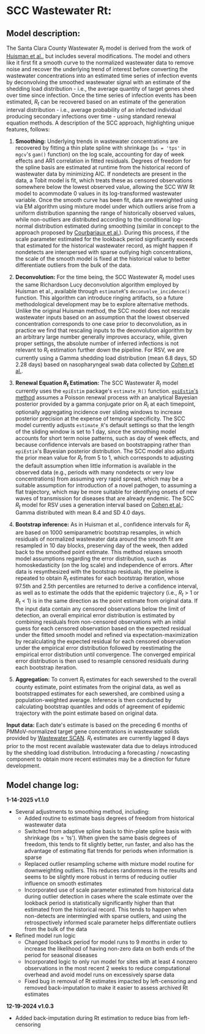 SCC Wastewater Rt:
==================

## **Model description:** 
The Santa Clara County Wastewater $R_t$ model is derived from the work of [Huisman et al.](https://doi.org/10.1289/EHP10050), but includes several modifications. The model and others like it first fit a smooth curve to the normalized wastewater data to remove noise and recover the underlying trend of interest before converting the wastewater concentrations into an estimated time series of infection events by deconvolving the smoothed wastewater signal with an estimate of the shedding load distribution - i.e., the average quantity of target genes shed over time since infection. Once the time series of infection events has been estimated, $R_t$ can be recovered based on an estimate of the generation interval distribution - i.e., average probability of an infected individual producing secondary infections over time - using standard renewal equation methods. A description of the SCC approach, highlighting unique features, follows:

1. **Smoothing:** Underlying trends in wastewater concentrations are recovered by fitting a thin plate spline with shrinkage (`bs = 'tps'` in `mgcv`'s `gam()` function) on the log scale, accounting for day of week effects and AR1 correlation in fitted residuals. Degrees of freedom for the spline basis are estimated at runtime from the historical record of wastewater data by minimizing AIC. If nondetects are present in the data, a Tobit model is fit, which treats these as censored observations somewhere below the lowest observed value, allowing the SCC WW Rt model to acommodate 0 values in its log-transformed wastewater variable. Once the smooth curve has been fit, data are reweighted using via EM algorithm using mixture model under which outliers arise from a uniform distribution spanning the range of historically observed values, while non-outliers are distributed according to the conditional log-normal distribution estimated during smoothing (similar in concept to the approach proposed by [Courbariaux et al.](https://doi.org/10.3389/fams.2022.836349)). During this process, if the scale parameter estimated for the lookback period significantly exceeds that estimated for the historical wastewater record, as might happen if nondetects are interspersed with sparse outlying high concentrations, the scale of the smooth model is fixed at the historical value to better differentiate outliers from the bulk of the data.

2. **Deconvolution:** For the time being, the SCC Wastewater $R_t$ model uses the same Richardson Lucy deconvolution algorithm employed by Huisman et al., available through `estimateR`'s `deconvolve_incidence()` function. This algorithm can introduce ringing artifacts, so a future methodological development may be to explore alternative methods. Unlike the original Huisman method, the SCC model does not rescale wastewater inputs based on an assumption that the lowest observed concentration corresponds to one case prior to deconvolution, as in practice we find that rescaling inputs to the deonvolution algorithm by an arbitrary large number generally improves accuracy, while, given proper settings, the absolute number of inferred infections is not relevant to $R_t$ estimation further down the pipeline. For RSV, we are currently using a Gamma shedding load distribution (mean 6.8 days, SD 2.28 days) based on nasopharyngeal swab data collected by [Cohen et al.](https://doi.org/10.1038/s41467-023-44275-y).

3. **Renewal Equation $R_t$ Estimation:** The SCC Wastewater $R_t$ model currently uses the `epiEstim` package's `estimate_R()` function. [`epiEstim`'s method](https://doi.org/10.1093/aje/kwt133) assumes a Poisson renewal process with an analytical Bayesian posterior provided by a gamma conjugate prior on $R_t$ at each timepoint, optionally aggregating incidence over sliding windows to increase posterior precision at the expense of temporal specificity. The SCC model currently adjusts `estimate_R`'s default settings so that the length of the sliding window is set to 1 day, since the smoothing model accounts for short term noise patterns, such as day of week effects, and because confidence intervals are based on bootstrapping rather than `epiEstim`'s Bayesian posterior distribution. The SCC model also adjusts the prior mean value for $R_t$ from 5 to 1, which corresponds to adjusting the default assumption when little information is available in the observed data (e.g., periods with many nondetects or very low concentrations) from assuming very rapid spread, which may be a suitable assumption for introduction of a novel pathogen, to assuming a flat trajectory, which may be more suitable for identifying onsets of new waves of transmission for diseases that are already endemic. The SCC $R_t$ model for RSV uses a generation interval based on [Cohen et al.](https://doi.org/10.1038/s41467-023-44275-y): Gamma distributed with mean 8.4 and SD 4.0 days.

4. **Bootstrap inference:** As in Huisman et al., confidence intervals for $R_t$ are based on 1000 semiparametric bootstrap resamples, in which residuals of normalized wastewater data around the smooth fit are resampled in 10 day blocks, preserving day of the week, then added back to the smoothed point estimate. This method relaxes smooth model assumptions regarding the error distribution, such as homoskedasticity (on the log scale) and independence of errors. After data is resynthesized with the bootstrap residuals, the pipeline is repeated to obtain $R_t$ estimates for each bootstrap iteration, whose 97.5th and 2.5th percentiles are returned to derive a confidence interval, as well as to estimate the odds that the epidemic trajectory (i.e., $R_t ~>~1$ or $R_t ~<~1$) is in the same direction as the point estimate from original data. If the input data contain any censored observations below the limit of detection, an overall empirical error distribution is estimated by combining residuals from non-censored observations with an initial guess for each censored observation based on the expected residual under the fitted smooth model and refined via expectation-maximization by recalculating the expected residual for each censored observation under the empirical error distribution followed by reestimating the empirical error distribution until convergence. The converged empirical error distribution is then used to resample censored residuals during each bootstrap iteration.

5. **Aggregation:** To convert $R_t$ estimates for each sewershed to the overall county estimate, point estimates from the original data, as well as bootstrapped estimates for each sewershed, are combined using a population-weighted average. Inference is then conducted by calculating bootstrap quantiles and odds of agreement of epidemic trajectory with the point estimate based on original data.

**Input data:** Each date's estimate is based on the preceding 6 months of PMMoV-normalized target gene concentrations in wastewater solids provided by [Wastewater SCAN](https://data.wastewaterscan.org/). $R_t$ estimates are currently lagged 8 days prior to the most recent available wastewater data due to delays introduced by the shedding load distribution. Introducing a forecasting / nowcasting component to obtain more recent estimates may be a direction for future development.


## Model change log:
**1-14-2025    v1.1.0**
- Several adjustments to smoothing method, including:
	- Added routine to estimate basis degrees of freedom from historical wastewater data
	- Switched from adaptive spline basis to thin-plate spline basis with shrinkage (bs = 'ts'). When given the same basis degrees of freedom, this tends to fit slightly better, run faster, and also has the advantage of estimating flat trends for periods when information is sparse
	- Replaced outlier resampling scheme with mixture model routine for downweighting outliers. This reduces randomness in the results and seems to be slightly more robust in terms of reducing outlier influence on smooth estimates
	- Incorporated use of scale parameter estimated from historical data during outlier detection in cases where the scale estimate over the lookback period is statistically significantly higher than that estimated from the historical record. This tends to happen when non-detects are intermingled with sparse outliers, and using the retrospectively informed scale parameter helps differentiate outliers from the bulk of the data
- Refined model run logic
	- Changed lookback period for model runs to 9 months in order to increase the likelihood of having non-zero data on both ends of the period for seasonal diseases
	- Incorporated logic to only run model for sites with at least 4 nonzero observations in the most recent 2 weeks to reduce computational overhead and avoid model runs on excessively sparse data
	- Fixed bug in removal of Rt estimates impacted by left-censoring and removed back-imputation to make it easier to assess archived Rt estimates

**12-19-2024    v1.0.3**
- Added back-imputation during Rt estimation to reduce bias from left-censoring

